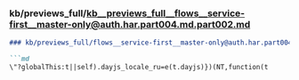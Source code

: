 ### kb/previews_full/kb__previews_full__flows__service-first__master-only@auth.har.part004.md.part002.md

```md
### kb/previews_full/flows__service-first__master-only@auth.har.part004.md (part 002)

```md
\"?globalThis:t||self).dayjs_locale_ru=e(t.dayjs)})(NT,function(t
```

```

```
